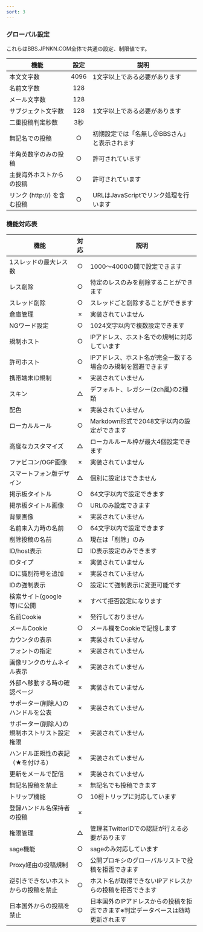 ```yaml
---
sort: 3
---
```


### グローバル設定

これらはBBS.JPNKN.COM全体で共通の設定、制限値です。

|機能|設定|説明|
|---|:---:|---|
|本文文字数|4096|1文字以上である必要があります|
|名前文字数|128||
|メール文字数|128||
|サブジェクト文字数|128|1文字以上である必要があります|
|二重投稿判定秒数|3秒||
|無記名での投稿|○|初期設定では「名無し＠BBSさん」と表示されます|
|半角英数字のみの投稿|○|許可されています|
|主要海外ホストからの投稿|○|許可されています|
|リンク (http://) を含む投稿|○|URLはJavaScriptでリンク処理を行います|

### 機能対応表

|機能|対応|説明|
|---|:---:|---|
|1スレッドの最大レス数|○|1000～4000の間で設定できます|
|レス削除|○|特定のレスのみを削除することができます|
|スレッド削除|○|スレッドごと削除することができます|
|倉庫管理|×|実装されていません|
|NGワード設定|○|1024文字以内で複数設定できます|
|規制ホスト|○|IPアドレス、ホスト名での規制に対応しています|
|許可ホスト|○|IPアドレス、ホスト名が完全一致する場合のみ規制を回避できます|
|携帯端末ID規制|×|実装されていません|
|スキン|△|デフォルト、レガシー(2ch風)の2種類|
|配色|×|実装されていません|
|ローカルルール|○|Markdown形式で2048文字以内の設定ができます|
|高度なカスタマイズ|△|ローカルルール枠が最大4個設定できます|
|ファビコン/OGP画像|×|実装されていません|
|スマートフォン版デザイン|△|個別に設定はできません|
|掲示板タイトル|○|64文字以内で設定できます|
|掲示板タイトル画像|○|URLのみ設定できます|
|背景画像|×|実装されていません|
|名前未入力時の名前|○|64文字以内で設定できます|
|削除投稿の名前|△|現在は「削除」のみ|
|ID/host表示|□|ID表示設定のみできます|
|IDタイプ|×|実装されていません|
|IDに識別符号を追加|×|実装されていません|
|IDの強制表示|○|設定にて強制表示に変更可能です|
|検索サイト(google等)に公開|×|すべて拒否設定になります|
|名前Cookie|×|発行しておりません|
|メールCookie|○|メール欄をCookieで記憶します|
|カウンタの表示|×|実装されていません|
|フォントの指定|×|実装されていません|
|画像リンクのサムネイル表示|×|実装されていません|
|外部へ移動する時の確認ページ|×|実装されていません|
|サポーター(削除人)のハンドルを公表|×|実装されていません|
|サポーター(削除人)の規制ホストリスト設定権限|×|実装されていません|
|ハンドル正規性の表記（★を付ける）|×|実装されていません|
|更新をメールで配信|×|実装されていません|
|無記名投稿を禁止|×|無記名でも投稿できます|
|トリップ機能|○|10桁トリップに対応しています|
|登録ハンドル名保持者の投稿|×||
|権限管理|△|管理者TwitterIDでの認証が行える必要があります|
|sage機能|○|sageのみ対応しています|
|Proxy経由の投稿規制|○|公開プロキシのグローバルリストで投稿を拒否できます|
|逆引きできないホストからの投稿を禁止|○|ホスト名が取得できないIPアドレスからの投稿を拒否できます|
|日本国外からの投稿を禁止|○|日本国外のIPアドレスからの投稿を拒否できます※判定データベースは随時更新されます|

